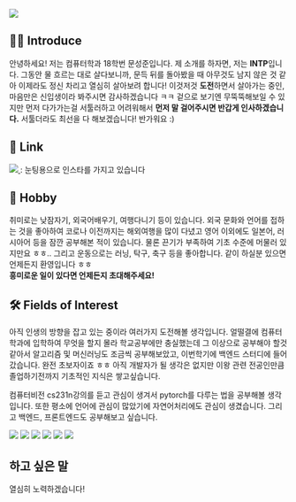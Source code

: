 <p>
  <img src="https://capsule-render.vercel.app/api?type=waving&amp;height=250&amp;text=Hello World!&amp;fontAlign=60&amp;color=gradient" style="max-width: 100%;">
</p>

## 🙋‍♂️ Introduce
 안녕하세요! 저는 컴퓨터학과 18학번 문성준입니다. 제 소개를 하자면, 저는 **INTP**입니다. 그동안 물 흐르는 대로 살다보니까, 문득 뒤를 돌아봤을 때 아무것도 남지 않은 것 같아 이제라도 정신 차리고 열심히 살아보려 합니다! 이것저것 **도전**하면서 살아가는 중인, 마음만은 신입생이라 봐주시면 감사하겠습니다 ㅋㅋ 겉으로 보기엔 무뚝뚝해보일 수 있지만 먼저 다가가는걸 서툴러하고 어려워해서 **먼저 말 걸어주시면 반갑게 인사하겠습니다.** 서툴더라도 최선을 다 해보겠습니다! 
반가워요 :)

## 🧾 Link
<a href="https://www.instagram.com/munjoon98/" target="_blank">
    <img src="https://img.shields.io/badge/Instagram-e4405f?style=flat&logo=Instagram&logoColor=ffffff"/>
</a> : 눈팅용으로 인스타를 가지고 있습니다 

## 🎲 Hobby
 취미로는 낮잠자기, 외국어배우기, 여행다니기 등이 있습니다. 외국 문화와 언어를 접하는 것을 좋아하여 코로나 이전까지는 해외여행을 많이 다녔고 영어 이외에도 일본어, 러시아어 등을 잠깐 공부해본 적이 있습니다. 물론 끈기가 부족하여 기초 수준에 머물러 있지만요 ㅎㅎ.. 그리고 운동으로는 러닝, 탁구, 축구 등을 좋아합니다. 같이 하실분 있으면 언제든지 환영입니다 ㅎㅎ  
 **흥미로운 일이 있다면 언제든지 초대해주세요!**

## 🛠 Fields of Interest
 아직 인생의 방향을 잡고 있는 중이라 여러가지 도전해볼 생각입니다. 얼떨결에 컴퓨터학과에 입학하여 무엇을 할지 몰라 학교공부에만 충실했는데 그 이상으로 공부해야 할것 같아서 알고리즘 및 머신러닝도 조금씩 공부해보았고, 이번학기에 백엔드 스터디에 들어갔습니다. 완전 초보자이죠 ㅎㅎ 아직 개발자가 될 생각은 없지만 이왕 관련 전공인만큼 졸업하기전까지 기초적인 지식은 쌓고싶습니다.

 컴퓨터비전 cs231n강의를 듣고 관심이 생겨서 pytorch를 다루는 법을 공부해볼 생각입니다. 또한 평소에 언어에 관심이 많았기에 자연어처리에도 관심이 생겼습니다. 그리고 백엔드, 프론트엔드도 공부해보고 싶습니다. 

<p>
  <img src="https://img.shields.io/badge/C++-00599c?style=flat&logo=c%2b%2b&logoColor=ffffff"/>
  <img src="https://img.shields.io/badge/C-a8b9cc?style=flat&logo=c&logoColor=ffffff"/>
  <img src="https://img.shields.io/badge/Java-007396?style=flat&logo=c&logoColor=ffffff"/>
  <img src="https://img.shields.io/badge/Python-3776ab?style=flat&logo=Python&logoColor=ffffff"/>
  <img src="https://img.shields.io/badge/PostgreSQL-4169e1?style=flat&logo=MySQL&logoColor=ffffff"/>
  <img src="https://img.shields.io/badge/Git-f05032?style=flat&logo=Git&logoColor=ffffff"/><br>
</p>

## 하고 싶은 말
 열심히 노력하겠습니다!

